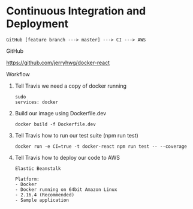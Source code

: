 # Continuous Integration and Deployment

```
GitHub [feature branch ---> master] ---> CI ---> AWS
```

GitHub

https://github.com/jerryhwg/docker-react

Workflow

1. Tell Travis we need a copy of docker running
    
    ```
    sudo 
    services: docker
    ```

2. Build our image using Dockerfile.dev

    ```
    docker build -f Dockerfile.dev
    ```

3. Tell Travis how to run our test suite (npm run test)

    ```
    docker run -e CI=true -t docker-react npm run test -- --coverage
    ```

4. Tell Travis how to deploy our code to AWS

    ```
    Elastic Beanstalk

    Platform:
    - Docker
    - Docker running on 64bit Amazon Linux
    - 2.16.4 (Recommended)
    - Sample application
    ```